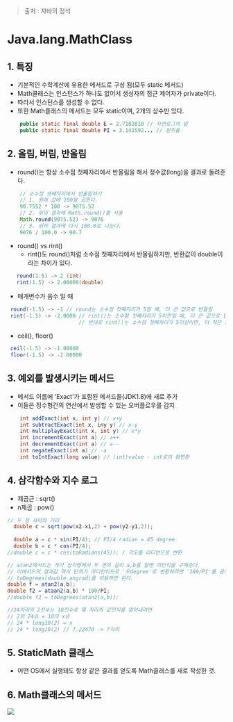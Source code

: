 > 출처 : 자바의 정석

# Java.lang.MathClass

## 1. 특징
* 기본적인 수학계산에 유용한 메서드로 구성 됨(모두 static 메서드)
* Math클래스는 인스턴스가 하나도 없어서 생성자의 접근 제어자가 private이다.
* 따라서 인스턴스를 생성할 수 없다.
* 또한 Math클래스의 메서드는 모두 static이며, 2개의 상수만 있다.
```java
	public static final double E = 2.7182818 // 자연로그의 밑
    public static final double PI = 3.141592... // 원주율
```

## 2. 올림, 버림, 반올림
* round()는 항상 소수점 첫째자리에서 반올림을 해서 정수값(long)을 결과로 돌려준다.
```java
	// 소수점 셋째자리에서 반올림하기
    // 1. 원래 값에 100을 곱한다.
    90.7552 * 100 -> 9075.52
    // 2. 위의 결과에 Math.round()를 사용
    Math.round(9075.52) -> 9076
    // 3. 위의 결과에 다시 100.0로 나눈다.
    9076 / 100.0 -> 90.7
```
* round() vs rint()
  - rint()도 round()처럼 소수점 첫째자리에서 반올림하지만, 반환값이 double이라는 차이가 있다.
 ```java
 	round(1.5) -> 2 (int)
    rint(1.5) -> 2.00000(double)
 ```
 * 매개변수가 음수 일 때
 ```java
  round(-1.5) -> -1 // round는 소수점 첫째자리가 5일 떄, 더 큰 값으로 반올림
  rint(-1.5) -> -2.0000 // rint()는 소수점 첫째자리가 5미만일 때, 더 큰 값으로 반올림
                        // 반대로 rint()는 소수점 첫째자리가 5이상이면, 더 작은 값으로 내림
 ```
 
 * ceil(), floor()
 ```java
  ceil(-1.5) -> -1.00000
  floor(-1.5) -> -2.00000
 ```
 
 ## 3. 예외를 발생시키는 메서드
 * 메서드 이름에 'Exact'가 포함된 메서드들(JDK1.8)에 새로 추가
 * 이들은 정수형간의 연산에서 발생할 수 있는 오버플로우를 감지
 ```java
 	 int addExact(int x, int y) // x+y
     int subtractExact(int x, iny y) // x-y
     int multiplayExact(int x, int y) // x*y
     int incrementExact(int a) // a++
     int decrementExact(int a) // a--
     int negateExact(int a) // -a
     int toIntExact(long value) // (int)value - int로의 형변환
 ```

## 4. 삼각함수와 지수 로그
* 제곱근 : sqrt()
* n제곱 : pow()
```java
// 두 점 사이의 거리
  double c = sqrt(pow(x2-x1,2) + pow(y2-y1,2));
  
  double a = c * sin(PI/4); // PI/4 radian = 45 degree
  double b = c * cos(PI/4); 
//double c = c * cos(toRadians(45)); / 각도를 라디안으로 변환

// atan2메서드는 직각 삼각형에서 두 변의 길이 a,b를 알면 끼인각을 구해준다.
// 이메서드의 결과값 역시 단위가 라디안이므로 '도degree'로 변환하려면 '180/PI'를 곱하거나
// toDegrees(double angrad)를 이용하면 된다.
double f = atan2(a,b);
double f2 = ataan2(a,b) * 180/PI;
//double f2 = toDegrees(atan2(a,b));

//24자리의 2진수는 10진수로 몇 자리의 값인지를 알아내려면
// 2의 24승 = 10의 x승
// 24 * long10(2) = x 
// 24 * long10(2) // 7.22470 -> 7자리	
```

## 5. StaticMath 클래스
* 어떤 OS에서 실행돼도 항상 같은 결과를 얻도록 Math클래스를 새로 작성한 것.

## 6. Math클래스의 메서드
![](https://github.com/HaeSeongPark/TIL/blob/master/img/Java/Java.lang.Math%20Class.png)

